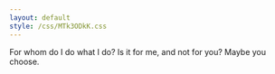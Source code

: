 ```yaml
---
layout: default
style: /css/MTk3ODkK.css
---
```


For whom do I do what I do?
Is it for me, and not for you?
Maybe you choose.
